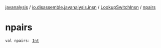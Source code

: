 [javanalysis](../../index.md) / [io.disassemble.javanalysis.insn](../index.md) / [LookupSwitchInsn](index.md) / [npairs](./npairs.md)

# npairs

`val npairs: `[`Int`](https://kotlinlang.org/api/latest/jvm/stdlib/kotlin/-int/index.html)